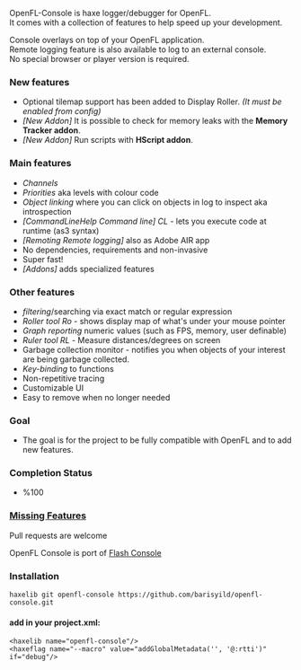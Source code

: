 OpenFL-Console is haxe logger/debugger for OpenFL.<br/>
It comes with a collection of features to help speed up your development.

Console overlays on top of your OpenFL application.<br/>
Remote logging feature is also available to log to an external console.<br/>
No special browser or player version is required.

### New features

* Optional tilemap support has been added to Display Roller. *(It must be enabled from config)*
* *[New Addon]* It is possible to check for memory leaks with the **Memory Tracker addon**.
* *[New Addon]* Run scripts with **HScript addon**.

### Main features

* *Channels*
* *Priorities* aka levels with colour code
* *Object linking* where you can click on objects in log to inspect aka introspection
* *[CommandLineHelp Command line]* _CL_ - lets you execute code at runtime (as3 syntax)
* *[Remoting Remote logging]* also as Adobe AIR app
* No dependencies, requirements and non-invasive
* Super fast!
* *[Addons]* adds specialized features

### Other features
* *filtering*/searching via exact match or regular expression
* *Roller tool* _Ro_ - shows display map of what's under your mouse pointer
* *Graph reporting* numeric values (such as FPS, memory, user definable)
* *Ruler tool* _RL_ - Measure distances/degrees on screen
* Garbage collection monitor - notifies you when objects of your interest are being garbage collected.
* *Key-binding* to functions
* Non-repetitive tracing
* Customizable UI
* Easy to remove when no longer needed


### Goal

* The goal is for the project to be fully compatible with OpenFL and to add new features.

### Completion Status

* %100

### [Missing Features](https://github.com/barisyild/openfl-console/wiki/Missing-Features)

Pull requests are welcome

OpenFL Console is port of [Flash Console](https://github.com/junkbyte/flash-console)

### Installation

```
haxelib git openfl-console https://github.com/barisyild/openfl-console.git
```

#### add in your project.xml:

```
<haxelib name="openfl-console"/>
<haxeflag name="--macro" value="addGlobalMetadata('', '@:rtti')" if="debug"/>
```

